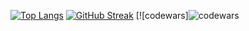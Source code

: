 [![Top Langs](https://github-readme-stats.vercel.app/api/top-langs/?username=SergiiMarch&layout=compact)](https://github.com/SergiiMarch)
[![GitHub Streak](https://github-readme-streak-stats.herokuapp.com/?user=SergiiMarch)](https://git.io/streak-stats)
[![codewars]![codewars](https://www.codewars.com/users/SergiiMarch/badges/large)




<!--
**SergiiMarch/SergiiMarch** is a ✨ _special_ ✨ repository because its `README.md` (this file) appears on your GitHub profile.

Here are some ideas to get you started:

- 🔭 I’m currently working on ...
- 🌱 I’m currently learning ...
- 👯 I’m looking to collaborate on ...
- 🤔 I’m looking for help with ...
- 💬 Ask me about ...
- 📫 How to reach me: ...
- 😄 Pronouns: ...
- ⚡ Fun fact: ...
-->
